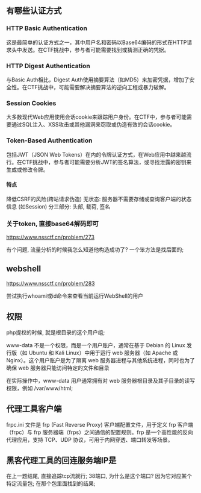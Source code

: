 ## 有哪些认证方式

### HTTP Basic Authentication

这是最简单的认证方式之一，其中用户名和密码以Base64编码的形式在HTTP请求头中发送。在CTF挑战中，参与者可能需要找到或猜测正确的凭据。
### HTTP Digest Authentication

与Basic Auth相比，Digest Auth使用摘要算法（如MD5）来加密凭据，增加了安全性。在CTF挑战中，可能需要解决摘要算法的逆向工程或暴力破解。

### Session Cookies
大多数现代Web应用使用会话cookie来跟踪用户身份。在CTF中，参与者可能需要通过SQL注入、XSS攻击或其他漏洞来窃取或伪造有效的会话cookie。

### Token-Based Authentication

包括JWT（JSON Web Tokens）在内的令牌认证方式，在Web应用中越来越流行。在CTF挑战中，参与者可能需要分析JWT的签名算法，或寻找泄露的密钥来生成或修改令牌。

#### 特点
降低CSRF的风险(跨站请求伪造)
无状态: 服务器不需要存储或查询客户端的状态信息 (如Session)
分三部分: 头部, 载荷, 签名

### 关于token, 直接base64解码即可

<https://www.nssctf.cn/problem/273>

有个问题, 流量分析的时候我怎么知道他构造成功了? 一个笨方法是找后面的;

## webshell

<https://www.nssctf.cn/problem/283>

尝试执行whoami或id命令来查看当前运行WebShell的用户

## 权限

php提权的时候, 就是根目录的这个用户组;

www-data 不是一个权限，而是一个用户账户，通常在基于 Debian 的 Linux 发行版（如 Ubuntu 和 Kali Linux）中用于运行 web 服务器（如 Apache 或 Nginx）。这个用户账户是为了隔离 web 服务器进程与其他系统进程，同时也为了确保 web 服务器只能访问特定的文件和目录

在实际操作中，www-data 用户通常拥有对 web 服务器根目录及其子目录的读写权限，例如 /var/www/html;

## 代理工具客户端

frpc.ini 文件是 frp (Fast Reverse Proxy) 客户端配置文件，用于定义 frp 客户端（frpc）与 frp 服务器端（frps）之间通信的配置规则。frp 是一个高性能的反向代理应用，支持 TCP、UDP 协议，可用于内网穿透、端口转发等场景。

## 黑客代理工具的回连服务端IP是

在上一题结尾, 直接追踪tcp流就行; 38端口, 为什么是这个端口?
因为它对应某个特定流量包; 在那个包里面找到的结果;
